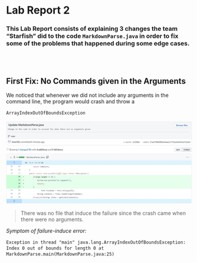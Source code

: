 # Lab Report 2
### This Lab Report consists of explaining 3 changes the team “Starfish” did to the code  ``` MarkdownParse.java ``` in order to fix some of the problems that happened during some edge cases.

<br/><br/> 

## First Fix: No Commands given in the Arguments
We noticed that whenever we did not include any arguments in the command line, the program would crash and throw a
```
ArrayIndexOutOfBoundsException
```
![changes fix 1](https://github.com/Jivan132/cse15l-lab-reports/blob/main/photos/Lab_Report2/Changes_Fix1.jpg?raw=true)

> There was no file that induce the failure since the crash came when there were no arguments.

*Symptom of failure-induce error:*
```
Exception in thread "main" java.lang.ArrayIndexOutOfBoundsException: Index 0 out of bounds for length 0 at MarkdownParse.main(MarkdownParse.java:25)
```